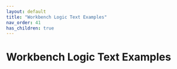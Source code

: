 ```yaml
---
layout: default
title: "Workbench Logic Text Examples"
nav_order: 41
has_children: true
---
```

# Workbench Logic Text Examples
  
